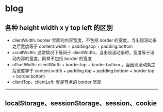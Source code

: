 # blog

## 各种 height width x y top left 的区别

* clientWidth: border 里面的内容宽度，不包括 border 的宽度。当出现滚动条之后宽度等于 content.width + padding.top + padding.bottom
* scrollWidth: 通常情况下等同于 clientWidth，当出现滚动条时，宽度等于滚动内容的宽度，同样不包括 border 的宽度
* offsetWidth: clientWidth + border.top + border.bottom 。当出现滚动条之后宽度等于 content.width + padding.top + padding.bottom + border.top + border.bottom
* clientTop、clientLeft: 就是节点的 border 宽度

***

## localStorage、sessionStorage、session、cookie